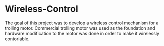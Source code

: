 # Wireless-Control
The goal of this project was to develop a wireless control mechanism for a trolling motor. Commercial trolling motor was used as the foundation and hardware modification to the motor was done in order to make it wirelessly contorlable. 
